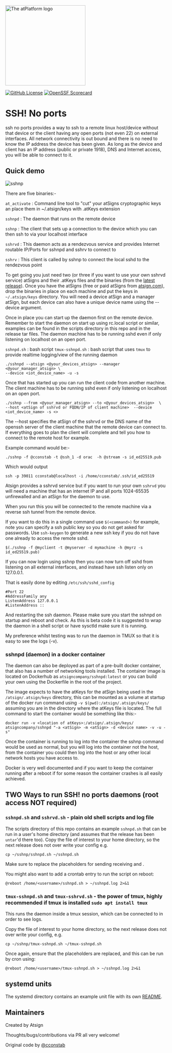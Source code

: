<img width=250px src="https://atsign.dev/assets/img/atPlatform_logo_gray.svg?sanitize=true" alt="The atPlatform logo">

[![GitHub License](https://img.shields.io/badge/license-BSD3-blue.svg)](./LICENSE)
[![OpenSSF Scorecard](https://api.securityscorecards.dev/projects/github.com/atsign-foundation/sshnoports/badge)](https://api.securityscorecards.dev/projects/github.com/atsign-foundation/sshnoports)

# SSH! No ports

ssh no ports provides a way to ssh to a remote linux host/device without that
device or the client having any open ports (not even 22) on external interfaces. All
network connectivity is out bound and there is no need to know the IP
address the device has been given. As long as the device and client has an IP address (public or private 1918),
DNS and Internet access, you will be able to connect to it.

## Quick demo
![sshnp](https://github.com/atsign-foundation/sshnoports/assets/6131216/4ff005f1-230e-4621-9b33-f834caa9a1d1)


There are five binaries:-

`at_activate`  : Command line tool to "cut" your atSigns cryptographic keys an place them in ~/.atsign/keys with .atKeys extension

`sshnpd` : The daemon that runs on the remote device

`sshnp`  : The client that sets up a connection to the device which you
can then ssh to via your localhost interface

`sshrvd` : This daemon acts as a rendezvous service and provides Internet routable IP/Ports for sshnpd and sshrv to connect to

`sshrv`  : This client is called by sshnp to connect the local sshd to the rendezvous point

To get going you just need two (or three if you want to use your own sshrvd service) atSigns and their .atKeys files and the
binaries (from the 
[latest release](https://github.com/atsign-foundation/sshnoports/releases)).
Once you have the atSigns (free or paid atSigns from [atsign.com](https://atsign.com)), drop the binaries in place
on each machine and put the keys in `~/.atsign/keys` directory. You will need
a device atSign and a manager atSign, but each device can also have a unique
device name using the --device argument.

Once in place you can start up the daemon first on the remote device.
Remember to start the daemon on start up using rc.local script or similar, examples can be found in the scripts directory in this repo and in the release tar files.
The daemon machine has to be running sshd even if only listening on localhost on an open port.

`sshnpd.sh` : bash script
`tmux-sshnpd.sh` : bash script that uses `tmux` to provide realtime logging/view of the running daemon

```
./sshnpd --atsign <@your_devices_atsign> --manager <@your_manager_atsign> \
--device <iot_device_name> -u -s
```

Once that has started up you can run the client code from another machine. The client machine has to be running sshd even if only listening on localhost on an open port.

```
./sshnp --from <@your_manager_atsign> --to <@your_devices_atsign>  \
--host <atSign of sshrvd or FQDN/IP of client machine>  --device <iot_device_name> -s <>
```

The --host specifies the atSign of the sshrvd or the DNS name of the openssh server of the client machine that the remote device can connect to. If everything goes to plan the client
will complete and tell you how to connect to the remote host for example.

Example command would be:-
```
./sshnp -f @cconstab -t @ssh_1 -d orac  -h @stream -s id_ed25519.pub
```
Which would output 
```
ssh -p 39011 cconstab@localhost -i /home/cconstab/.ssh/id_ed25519
```

Atsign provides a sshrvd service but if you want to run your own `sshrvd` you will need a machine that has an internet IP and all ports 1024-65535 unfirewalled and an atSign for the daemon to use.


When you run this you will be connected to the remote machine via a reverse
ssh tunnel from the remote device. 

If you want to do this in a single command use `$(<command>)` for example, note you can specify a ssh public key so you do not get asked for passwords. Use `ssh-keygen` to generate a new ssh key if you do not have one already to access the remote sshd.

```
$(./sshnp -f @myclient -t @myserver -d mymachine -h @myrz -s id_ed25519.pub)
```

If you can now login using sshnp then you can now turn off sshd from listening on all external interfaces, and instead have ssh listen only on 127.0.0.1.

That is easily done by editing `/etc/ssh/sshd_config`  

```
#Port 22
#AddressFamily any
ListenAddress 127.0.0.1
#ListenAddress ::
```

And restarting the ssh daemon. Please make sure you start the sshnpd on
startup and reboot and check. As this is beta code it is suggested to
wrap the daemon in a shell script or have sysctld make sure it is running. 

My preference whilst testing was to run the daemon in TMUX so that it is easy
to see the logs (-v).


### sshnpd (daemon) in a docker container

The daemon can also be deployed as part of a pre-built docker container,
that also has a number of networking tools installed. The container image
is located on Dockerhub as `atsigncompany/sshnpd:latest` or you can build
your own using the Dockerfile in the root of the project.

The image expects to have the atKeys for the atSign being used in the
`/atsign/.atsign/keys` directory, this can be mounted as a volume at startup
of the docker run command using `-v $(pwd):/atsign/.atsign/keys/` assuming
you are in the directory where the atKeys file is located. The full command
to start the container would be something like this:-

```
docker run -v <location of atKeys>:/atsign/.atsign/keys/ atsigncompany/sshnpd "-a <atSign> -m <atSign> -d <device name> -v -u -s"
```

Once the container is running to log into the container the sshnp command
would be used as normal, but you will log into the container not the host,
from the container you could then log into the host or any other local
network hosts you have access to.

Docker is very well documented and if you want to keep the container running
after a reboot if for some reason the container crashes is all easily achieved.


## TWO Ways to run SSH! no ports daemons (root access NOT required)

### `sshnpd.sh` and `sshrvd.sh` - plain old shell scripts and log file

The scripts directory of this repo contains an example `sshnpd.sh` that can
be run in a user's home directory (and assumes that the release has been
`untar`'d there too). 
Copy the file of interest to your home directory, so the next release does not over write your config e.g.

`cp ~/sshnp/sshnpd.sh ~/sshnpd.sh`

Make sure to replace the placeholders for sending <atSign> receiving <atSign>
and <devicename>.

You might also want to add a crontab entry to run the script on reboot:

```
@reboot /home/<username>/sshnpd.sh > ~/sshnpd.log 2>&1
```

### `tmux-sshnpd.sh` and `tmux-sshrvd.sh` - the power of tmux, highly recommended if tmux is installed `sudo apt install tmux`

This runs the daemon inside a tmux session, which can be connected to in order
to see logs.

Copy the file of interest to your home directory, so the next release does not over write your config, e.g.

`cp ~/sshnp/tmux-sshnpd.sh ~/tmux-sshnpd.sh`

Once again, ensure that the placeholders are replaced, and this can be run
by cron using:

```
@reboot /home/<username>/tmux-sshnpd.sh > ~/sshnpd.log 2>&1
```

## systemd units

The systemd directory contains an example unit file with its own
[README](systemd/README.md).

## Maintainers

Created by Atsign 

Thoughts/bugs/contributions via PR all very welcome!


Original code by [@cconstab](https://github.com/cconstab)

